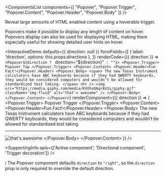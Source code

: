 <ComponentsList
  components={[
    "Popover",
    "Popover.Trigger",
    "Popover.Content",
    "Popover.Header",
    "Popover.Body"
  ]}
/>

Reveal large amounts of HTML enabled content using a hoverable trigger.

Popovers make it possible to display any length of content on hover. Popovers
display can also be used for displaying HTML, making them especially useful for
showing detailed user hints on hover.

<InteractiveDemo
  defaults={{ direction: null }}
  formFields={[
    { label: 'direction', options: this.props.directions },
  ]}
  renderCode={({ direction }) => `<Popover${direction ? ` direction="${direction}"` : ""}>
  <Popover.Trigger>
    Popover Top
  </Popover.Trigger>
  <Popover.Content>
    <Popover.Header>Fun Fact!</Popover.Header>
    <Popover.Body>
      <span>
        The new Texas Instrument calculators have ABC keyboards because if
        they had QWERTY keyboards, they would be considered computers and
        wouldn’t be allowed for standardized test taking.
      </span>
      <hr />
      <img
        src="https://media.giphy.com/media/KVUhxQAqrAV3i/giphy.gif"
        className="img-fluid"
        alt="that's awesome"
      />
    </Popover.Body>
  </Popover.Content>
</Popover>`}
  renderComponent={({ direction }) => (
    <Popover direction={direction}>
      <Popover.Trigger>
        Popover Trigger
      </Popover.Trigger>
      <Popover.Content>
        <Popover.Header>Fun Fact!</Popover.Header>
        <Popover.Body>
          <span>
            The new Texas Instrument calculators have ABC keyboards because if
            they had QWERTY keyboards, they would be considered computers and
            wouldn’t be allowed for standardized test taking.
          </span>
          <hr />
          <img
            src="https://media.giphy.com/media/KVUhxQAqrAV3i/giphy.gif"
            className="img-fluid"
            alt="that's awesome"
          />
        </Popover.Body>
      </Popover.Content>
    </Popover>
  )}
/>

<SupportingInfo apis={['Active component', 'Directional component', 'Trigger decoration']} />

<Alert color="info">
  ℹ️ The Popover component defaults <code>direction</code> to
  <code>"right"</code>, so the <code>direction</code> prop is only required to
  override the default direction.
</Alert>

<PropsTabs activeComponent directionalComponent="right" />

